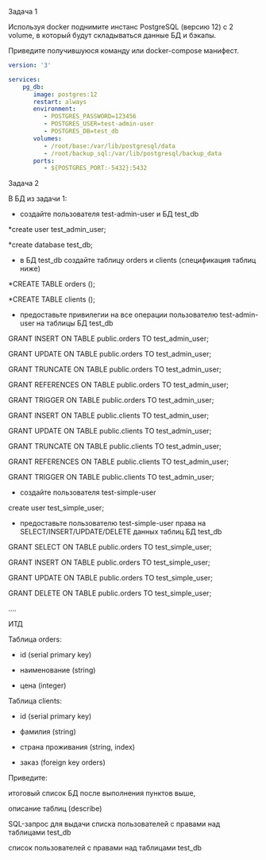 Задача 1

Используя docker поднимите инстанс PostgreSQL (версию 12) c 2 volume, в который будут складываться данные БД и бэкапы.

Приведите получившуюся команду или docker-compose манифест.


```yaml
version: '3'

services:
    pg_db:
       image: postgres:12
       restart: always
       environment:
          - POSTGRES_PASSWORD=123456
          - POSTGRES_USER=test-admin-user
          - POSTGRES_DB=test_db
       volumes:
          - /root/base:/var/lib/postgresql/data
          - /root/backup_sql:/var/lib/postgresql/backup_data
       ports:
          - ${POSTGRES_PORT:-5432}:5432
```


 Задача 2

В БД из задачи 1:

- создайте пользователя test-admin-user и БД test_db

*create user test_admin_user;

*create database test_db;

- в БД test_db создайте таблицу orders и clients (спeцификация таблиц ниже)

*CREATE TABLE orders ();

*CREATE TABLE clients ();

- предоставьте привилегии на все операции пользователю test-admin-user на таблицы БД test_db

GRANT INSERT ON TABLE public.orders TO test_admin_user;

GRANT UPDATE ON TABLE public.orders TO test_admin_user;

GRANT TRUNCATE ON TABLE public.orders TO test_admin_user;

GRANT REFERENCES ON TABLE public.orders TO test_admin_user;

GRANT TRIGGER ON TABLE public.orders TO test_admin_user;

GRANT INSERT ON TABLE public.clients TO test_admin_user;

GRANT UPDATE ON TABLE public.clients TO test_admin_user;

GRANT TRUNCATE ON TABLE public.clients TO test_admin_user;

GRANT REFERENCES ON TABLE public.clients TO test_admin_user;

GRANT TRIGGER ON TABLE public.clients TO test_admin_user;


- создайте пользователя test-simple-user

create user test_simple_user;

- предоставьте пользователю test-simple-user права на SELECT/INSERT/UPDATE/DELETE данных таблиц БД test_db

GRANT SELECT ON TABLE public.orders TO test_simple_user;

GRANT INSERT ON TABLE public.orders TO test_simple_user;

GRANT UPDATE ON TABLE public.orders TO test_simple_user;

GRANT DELETE ON TABLE public.orders TO test_simple_user;

....

ИТД

Таблица orders:


- id (serial primary key)

- наименование (string)

- цена (integer)

Таблица clients:

- id (serial primary key)

- фамилия (string)

- страна проживания (string, index)

- заказ (foreign key orders)

Приведите:

итоговый список БД после выполнения пунктов выше,

описание таблиц (describe)

SQL-запрос для выдачи списка пользователей с правами над таблицами test_db

список пользователей с правами над таблицами test_db     
